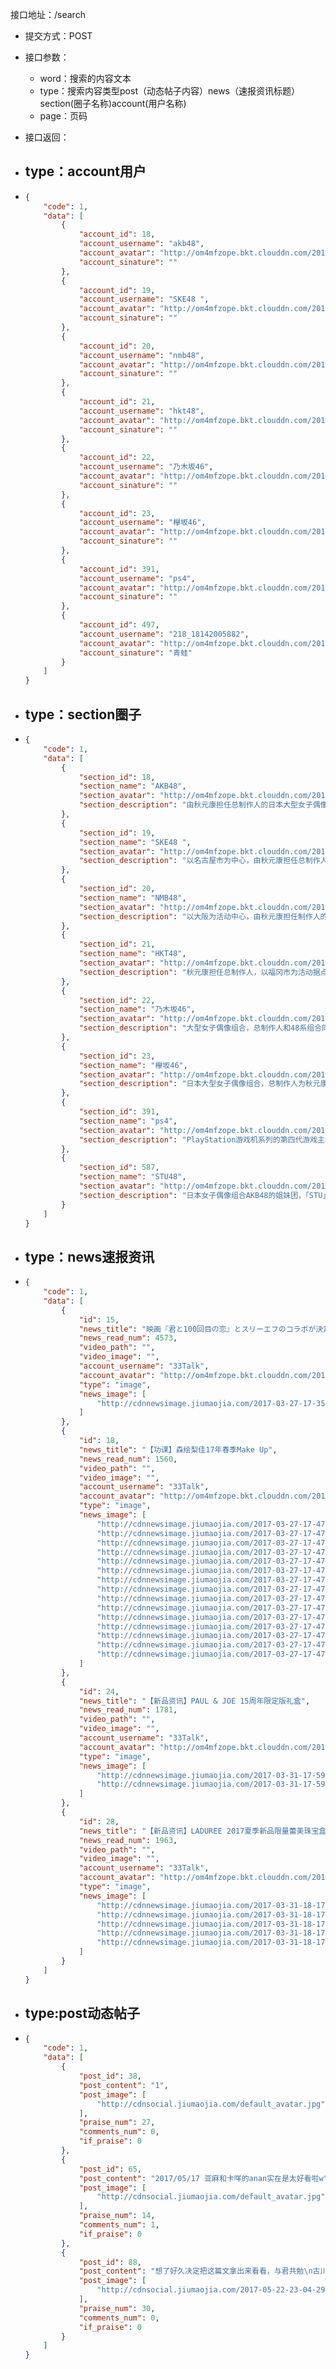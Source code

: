 接口地址：/search

* 提交方式：POST

* 接口参数：

  * word：搜索的内容文本
  * type：搜索内容类型post（动态帖子内容）news（速报资讯标题）section\(圈子名称\)account\(用户名称\)
  * page：页码

* 接口返回：

* ## type：account用户
* ```json
  {
      "code": 1,
      "data": [
          {
              "account_id": 18,
              "account_username": "akb48",
              "account_avatar": "http://om4mfzope.bkt.clouddn.com/2017-03-27-10-33-36759?imageView2/2/w/100",
              "account_sinature": ""
          },
          {
              "account_id": 19,
              "account_username": "SKE48 ",
              "account_avatar": "http://om4mfzope.bkt.clouddn.com/2017-03-27-10-35-39315?imageView2/2/w/100",
              "account_sinature": ""
          },
          {
              "account_id": 20,
              "account_username": "nmb48",
              "account_avatar": "http://om4mfzope.bkt.clouddn.com/2017-03-27-10-37-39603?imageView2/2/w/100",
              "account_sinature": ""
          },
          {
              "account_id": 21,
              "account_username": "hkt48",
              "account_avatar": "http://om4mfzope.bkt.clouddn.com/2017-03-27-10-39-07681?imageView2/2/w/100",
              "account_sinature": ""
          },
          {
              "account_id": 22,
              "account_username": "乃木坂46",
              "account_avatar": "http://om4mfzope.bkt.clouddn.com/2017-03-27-10-41-01793?imageView2/2/w/100",
              "account_sinature": ""
          },
          {
              "account_id": 23,
              "account_username": "欅坂46",
              "account_avatar": "http://om4mfzope.bkt.clouddn.com/2017-03-27-10-42-03829?imageView2/2/w/100",
              "account_sinature": ""
          },
          {
              "account_id": 391,
              "account_username": "ps4",
              "account_avatar": "http://om4mfzope.bkt.clouddn.com/2017-03-28-14-57-18275?imageView2/2/w/100",
              "account_sinature": ""
          },
          {
              "account_id": 497,
              "account_username": "218_18142005882",
              "account_avatar": "http://om4mfzope.bkt.clouddn.com/2017-04-20-17-22-51952?imageView2/2/w/100",
              "account_sinature": "青蛙"
          }
      ]
  }
  ```
* ## type：section圈子
* ```json
  {
      "code": 1,
      "data": [
          {
              "section_id": 18,
              "section_name": "AKB48",
              "section_avatar": "http://om4mfzope.bkt.clouddn.com/2017-03-27-10-33-36759?imageView2/2/w/100",
              "section_description": "由秋元康担任总制作人的日本大型女子偶像组合"
          },
          {
              "section_id": 19,
              "section_name": "SKE48 ",
              "section_avatar": "http://om4mfzope.bkt.clouddn.com/2017-03-27-10-35-39315?imageView2/2/w/100",
              "section_description": "以名古屋市为中心，由秋元康担任总制作人的日本大型女子偶像组合"
          },
          {
              "section_id": 20,
              "section_name": "NMB48",
              "section_avatar": "http://om4mfzope.bkt.clouddn.com/2017-03-27-10-37-39603?imageView2/2/w/100",
              "section_description": "以大阪为活动中心，由秋元康担任制作人的日本偶像女子团体"
          },
          {
              "section_id": 21,
              "section_name": "HKT48",
              "section_avatar": "http://om4mfzope.bkt.clouddn.com/2017-03-27-10-39-07681?imageView2/2/w/100",
              "section_description": "秋元康担任总制作人，以福冈市为活动据点的日本女子偶像组合"
          },
          {
              "section_id": 22,
              "section_name": "乃木坂46",
              "section_avatar": "http://om4mfzope.bkt.clouddn.com/2017-03-27-10-41-01793?imageView2/2/w/100",
              "section_description": "大型女子偶像组合，总制作人和48系组合同为秋元康"
          },
          {
              "section_id": 23,
              "section_name": "欅坂46",
              "section_avatar": "http://om4mfzope.bkt.clouddn.com/2017-03-27-10-42-03829?imageView2/2/w/100",
              "section_description": "日本大型女子偶像组合，总制作人为秋元康"
          },
          {
              "section_id": 391,
              "section_name": "ps4",
              "section_avatar": "http://om4mfzope.bkt.clouddn.com/2017-03-28-14-57-18275?imageView2/2/w/100",
              "section_description": "PlayStation游戏机系列的第四代游戏主机"
          },
          {
              "section_id": 587,
              "section_name": "STU48",
              "section_avatar": "http://om4mfzope.bkt.clouddn.com/2017-06-01-11-22-43262?imageView2/2/w/100",
              "section_description": "日本女子偶像组合AKB48的姐妹团，「STU」即「瀬戸内（SeToUchi）」的缩写。"
          }
      ]
  }
  ```
* ## type：news速报资讯
* ```json
  {
      "code": 1,
      "data": [
          {
              "id": 15,
              "news_title": "映画『君と100回目の恋』とスリーエフのコラボが決定！",
              "news_read_num": 4573,
              "video_path": "",
              "video_image": "",
              "account_username": "33Talk",
              "account_avatar": "http://om4mfzope.bkt.clouddn.com/2017-03-24-15-12-28840?imageView2/2/w/100",
              "type": "image",
              "news_image": [
                  "http://cdnnewsimage.jiumaojia.com/2017-03-27-17-35-09440"
              ]
          },
          {
              "id": 18,
              "news_title": "【功课】森绘梨佳17年春季Make Up",
              "news_read_num": 1560,
              "video_path": "",
              "video_image": "",
              "account_username": "33Talk",
              "account_avatar": "http://om4mfzope.bkt.clouddn.com/2017-03-24-15-12-28840?imageView2/2/w/100",
              "type": "image",
              "news_image": [
                  "http://cdnnewsimage.jiumaojia.com/2017-03-27-17-47-28868",
                  "http://cdnnewsimage.jiumaojia.com/2017-03-27-17-47-28836",
                  "http://cdnnewsimage.jiumaojia.com/2017-03-27-17-47-29382",
                  "http://cdnnewsimage.jiumaojia.com/2017-03-27-17-47-29998",
                  "http://cdnnewsimage.jiumaojia.com/2017-03-27-17-47-29705",
                  "http://cdnnewsimage.jiumaojia.com/2017-03-27-17-47-30179",
                  "http://cdnnewsimage.jiumaojia.com/2017-03-27-17-47-30127",
                  "http://cdnnewsimage.jiumaojia.com/2017-03-27-17-47-30628",
                  "http://cdnnewsimage.jiumaojia.com/2017-03-27-17-47-31478",
                  "http://cdnnewsimage.jiumaojia.com/2017-03-27-17-47-31690",
                  "http://cdnnewsimage.jiumaojia.com/2017-03-27-17-47-32568",
                  "http://cdnnewsimage.jiumaojia.com/2017-03-27-17-47-32435",
                  "http://cdnnewsimage.jiumaojia.com/2017-03-27-17-47-32921",
                  "http://cdnnewsimage.jiumaojia.com/2017-03-27-17-47-33582",
                  "http://cdnnewsimage.jiumaojia.com/2017-03-27-17-47-33139"
              ]
          },
          {
              "id": 24,
              "news_title": "【新品资讯】​PAUL & JOE 15周年限定版礼盒",
              "news_read_num": 1781,
              "video_path": "",
              "video_image": "",
              "account_username": "33Talk",
              "account_avatar": "http://om4mfzope.bkt.clouddn.com/2017-03-24-15-12-28840?imageView2/2/w/100",
              "type": "image",
              "news_image": [
                  "http://cdnnewsimage.jiumaojia.com/2017-03-31-17-59-03271",
                  "http://cdnnewsimage.jiumaojia.com/2017-03-31-17-59-03617"
              ]
          },
          {
              "id": 28,
              "news_title": "【新品资讯】LADUREE 2017夏季新品限量蕾美珠宝盒颊彩盘",
              "news_read_num": 1963,
              "video_path": "",
              "video_image": "",
              "account_username": "33Talk",
              "account_avatar": "http://om4mfzope.bkt.clouddn.com/2017-03-24-15-12-28840?imageView2/2/w/100",
              "type": "image",
              "news_image": [
                  "http://cdnnewsimage.jiumaojia.com/2017-03-31-18-17-38996",
                  "http://cdnnewsimage.jiumaojia.com/2017-03-31-18-17-38802",
                  "http://cdnnewsimage.jiumaojia.com/2017-03-31-18-17-38977",
                  "http://cdnnewsimage.jiumaojia.com/2017-03-31-18-17-38635",
                  "http://cdnnewsimage.jiumaojia.com/2017-03-31-18-17-38561"
              ]
          }
      ]
  }
  ```
* ## type:post**动态帖子**
* ```json
  {
      "code": 1,
      "data": [
          {
              "post_id": 38,
              "post_content": "1",
              "post_image": [
                  "http://cdnsocial.jiumaojia.com/default_avatar.jpg"
              ],
              "praise_num": 27,
              "comments_num": 0,
              "if_praise": 0
          },
          {
              "post_id": 65,
              "post_content": "2017/05/17 亚麻和卡咩的anan实在是太好看啦w",
              "post_image": [
                  "http://cdnsocial.jiumaojia.com/default_avatar.jpg"
              ],
              "praise_num": 14,
              "comments_num": 1,
              "if_praise": 0
          },
          {
              "post_id": 88,
              "post_content": "想了好久决定把这篇文拿出来看看，与君共勉\n古川雄辉≠入江直树\n我想很多人都是因为2013年的《一吻定情》认识古川喜欢上古川的吧！所以就有了入江夫妇cp，就觉得古川这辈子演戏甚至古川的妻子就应该是未来妹纸，未来妹纸和古川曾经也说过对方不是他们喜欢的类型为什么还有很多人感觉他们必须在一起呢！！还有很多人把古川当成现实版直树也许古川的身份背景和直树很像吧，这也是古川很困扰的，他在采访中多次提出他很不喜欢被人当成直树，他喜欢的角色也不是直树，他就是古川雄辉。我想说他姓古川名雄辉，他不姓入江名字不是直树他有他自己的恋爱权利他有自己的择偶标准他不会因为你们而去选择谁。若你觉得我说的还是改变不了你的想法那么我就告诉你你根本不喜欢古川雄辉你只是喜欢他演的入江直树要真是这样请出门右转一吻部落请放弃喜欢古川，不要再伤害他。我们应该尊重他这次是粉丝",
              "post_image": [
                  "http://cdnsocial.jiumaojia.com/2017-05-22-23-04-29980"
              ],
              "praise_num": 30,
              "comments_num": 0,
              "if_praise": 0
          }
      ]
  }
  ```



